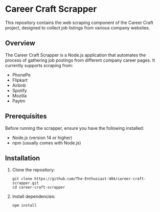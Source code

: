 # Career Craft Scrapper

This repository contains the web scraping component of the Career Craft project, designed to collect job listings from various company websites.

## Overview

The Career Craft Scrapper is a Node.js application that automates the process of gathering job postings from different company career pages. It currently supports scraping from:

- PhonePe
- Flipkart
- Airbnb
- Spotify
- Mozilla
- Paytm

## Prerequisites

Before running the scrapper, ensure you have the following installed:

- Node.js (version 14 or higher)
- npm (usually comes with Node.js)

## Installation

1. Clone the repository:
   ```
   git clone https://github.com/The-Enthusiast-404/career-craft-scrapper.git
   cd career-craft-scrapper
   ```

2. Install dependencies:
   ```
   npm install
   ```

## Configuration

The scrapper configuration is stored in `config.js`. You can modify this file to add or update scraping targets and selectors.

## Usage

To run the scrapper:

```
npm start
```

This will execute the main script (`src/index.js`), which orchestrates the scraping process for all configured companies.

## Project Structure

- `src/`: Contains the source code
  - `index.js`: Main entry point
  - `scrapers/`: Individual scraper modules for each company
  - `utils/`: Utility functions and helpers
- `config.js`: Configuration file for scraping targets
- `package.json`: Project metadata and dependencies

## Dependencies

- axios: For making HTTP requests
- cheerio: For parsing and manipulating HTML
- puppeteer: For browser automation and scraping dynamic content
- winston: For logging

## Contributing

Contributions to improve the scrapper or add support for new companies are welcome. Please follow these steps:

1. Fork the repository
2. Create a new branch (`git checkout -b feature/your-feature-name`)
3. Make your changes
4. Commit your changes (`git commit -am 'Add some feature'`)
5. Push to the branch (`git push origin feature/your-feature-name`)
6. Create a new Pull Request

## License

This project is licensed under the MIT License.
